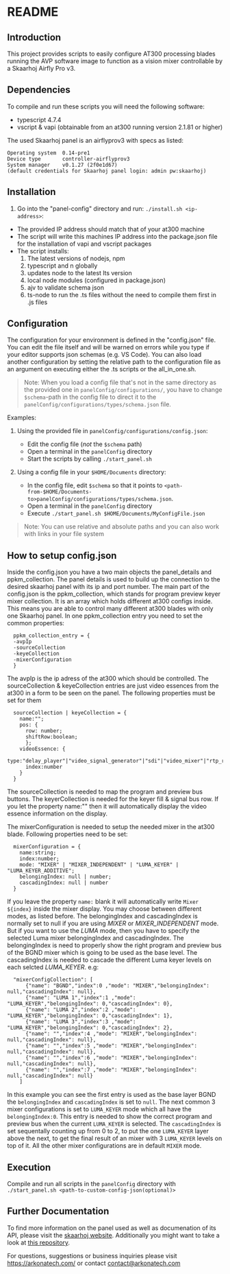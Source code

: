 # README

## Introduction

This project provides scripts to easily configure AT300 processing blades running the AVP software image to function as a vision mixer controllable by a Skaarhoj Airfly Pro v3.


## Dependencies

To compile and run these scripts you will need the following software: 
- typescript 4.7.4 
- vscript & vapi (obtainable from an at300 running version 2.1.81 or higher)


The used Skaarhoj panel is an airflyprov3 with specs as listed:
```
Operating system  0.14-pre1
Device type       controller-airflyprov3
System manager    v0.1.27 (2f0e1d67)
(default credentials for Skaarhoj panel login: admin pw:skaarhoj)
```


## Installation

1. Go into the "panel-config" directory and run: `./install.sh <ip-address>`: 
  - The provided IP address should match that of your at300 machine
  - The script will write this machines IP address into the package.json file for the installation of vapi and vscript packages
  - The script installs:
    1. The latest versions of nodejs, npm
    2. typescript and n globally
    3. updates node to the latest lts version
    4. local node modules (configured in package.json)
    5. ajv to validate schema json
    6. ts-node to run the .ts files without the need to compile them first in .js files 

## Configuration

The configuration for your environment is defined in the "config.json" file. You can edit the file itself and will be warned on errors while you type if your editor supports json schemas (e.g. VS Code). You can also load another configuration by setting the relative path to the configuration file as an argument on executing either the .ts scripts or the all_in_one.sh.

> Note: When you load a config file that's not in the same directory as the provided one in `panelConfig/configurations/`, you have to change `$schema`-path in the config file to direct it to the `panelConfig/configurations/types/schema.json` file.

Examples:

1. Using the provided file in `panelConfig/configurations/config.json`:

   - Edit the config file (_not_ the `$schema` path)
   - Open a terminal in the `panelConfig` directory
   - Start the scripts by calling `./start_panel.sh`

2. Using a config file in your `$HOME/Documents` directory:
   - In the config file, edit `$schema` so that it points to `<path-from-$HOME/Documents-to>panelConfig/configurations/types/schema.json`.
   - Open a terminal in the `panelConfig` directory
   - Execute `./start_panel.sh $HOME/Documents/MyConfigFile.json`

> Note: You can use relative and absolute paths and you can also work with links in your file system


## How to setup config.json

Inside the config.json you have a two main objects the panel_details and ppkm_collection. The panel details is used to build up the connection to the desired skaarhoj panel with its ip and port number. 
The main part of the config.json is the ppkm_collection, which stands for program preview keyer mixer collection. It is an array which holds different at300 configs inside. This means you are able to control many different at300 blades with only one Skaarhoj panel. In one ppkm_collection entry you need to set the common properties:
```
  ppkm_collection_entry = {
  -avpIp
  -sourceCollection 
  -keyeCollection
  -mixerConfiguration
  }
```

The avpIp is the ip adress of the at300 which should be controlled. The sourceCollection & keyeCollection entries are just video essences from the at300 in a form to be seen on the panel. The following properties must be set for them
```
  sourceCollection | keyeCollection = {
    name:"";
    pos: { 
      row: number;  
      shiftRow:boolean;
      };
    videoEssence: {
      type:"delay_player"|"video_signal_generator"|"sdi"|"video_mixer"|"rtp_receiver";
      index:number
    }
  }
  ```
  
The sourceCollection is needed to map the program and preview bus buttons. The keyerCollection is needed for the keyer fill & signal bus row. If you let the property name:"" then it will automatically display the video essence information on the display.

The mixerConfiguration is needed to setup the needed mixer in the at300 blade. Following properties need to be set:
```
  mixerConfiguration = {
    name:string;
    index:number;
    mode: "MIXER" | "MIXER_INDEPENDENT" | "LUMA_KEYER" | "LUMA_KEYER_ADDITIVE";
    belongingIndex: null | number;
    cascadingIndex: null | number
  }
  ```
If you leave the property `name:` blank it will automatically write `Mixer ${index}` inside the mixer display. You may choose between different modes, as listed before. The belongingIndex and cascadingIndex is normally set to null if you are using *MIXER* or *MIXER_INDEPENDENT* mode. 
But if you want to use the *LUMA* mode, then you have to specify the selected Luma mixer belongingIndex and cascadingIndex. The belongingIndex is need to properly show the right program and preview bus of the BGND mixer which is going to be used as the base level. The cascadingIndex is needed to cascade the different Luma keyer levels on each selcted *LUMA_KEYER*. e.g:
```
  "mixerConfigCollection": [
      {"name": "BGND","index":0 ,"mode": "MIXER","belongingIndex": null,"cascadingIndex": null},
      {"name": "LUMA 1","index":1 ,"mode": "LUMA_KEYER","belongingIndex": 0,"cascadingIndex": 0},
      {"name": "LUMA 2","index":2 ,"mode": "LUMA_KEYER","belongingIndex": 0,"cascadingIndex": 1},
      {"name": "LUMA 3","index":3 ,"mode": "LUMA_KEYER","belongingIndex": 0,"cascadingIndex": 2},
      {"name": "","index":4 ,"mode": "MIXER","belongingIndex": null,"cascadingIndex": null},
      {"name": "","index":5 ,"mode": "MIXER","belongingIndex": null,"cascadingIndex": null},
      {"name": "","index":6 ,"mode": "MIXER","belongingIndex": null,"cascadingIndex": null},
      {"name": "","index":7 ,"mode": "MIXER","belongingIndex": null,"cascadingIndex": null}
    ]
```
In this example you can see the first entry is used as the base layer BGND the `belongingIndex` and `cascadingIndex` is set to `null`. The next common 3 mixer configurations is set to `LUMA_KEYER` mode which all have the `belongingIndex:0`. This entry is needed to show the correct program and preview bus when the current `LUMA_KEYER` is selected. The `cascadingIndex` is set sequentally counting up from 0 to 2, to put the one `LUMA_KEYER` layer above the next, to get the final result of an mixer with 3 `LUMA_KEYER` levels on top of it. 
All the other mixer configurations are in default `MIXER` mode.


## Execution

Compile and run all scripts in the `panelConfig` directory with `./start_panel.sh <path-to-custom-config-json(optional)>`


## Further Documentation

To find more information on the panel used as well as documenation of its API, please visit the [skaarhoj website](https://www.skaarhoj.com/).
Additionally you might want to take a look at [this repository](https://github.com/SKAARHOJ/Support/blob/master/Manuals/SKAARHOJ/SKAARHOJ_RawPanel_V2.pdf).

For questions, suggestions or business inquiries please visit https://arkonatech.com/ or contact contact@arkonatech.com

